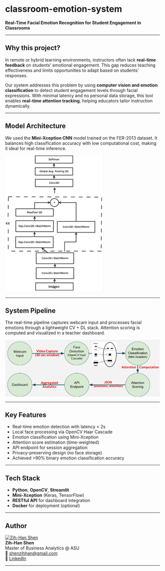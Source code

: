 # classroom-emotion-system

**Real-Time Facial Emotion Recognition for Student Engagement in Classrooms**

---

## Why this project?

In remote or hybrid learning environments, instructors often lack **real-time feedback** on students' emotional engagement. This gap reduces teaching effectiveness and limits opportunities to adapt based on students' responses.

Our system addresses this problem by using **computer vision and emotion classification** to detect student engagement levels through facial expressions. With minimal latency and no personal data storage, this tool enables **real-time attention tracking**, helping educators tailor instruction dynamically.

---

## Model Architecture

We used the **Mini-Xception CNN** model trained on the FER-2013 dataset. It balances high classification accuracy with low computational cost, making it ideal for real-time inference.

![Model Architecture](model_architecture.png)

---

## System Pipeline

The real-time pipeline captures webcam input and processes facial emotions through a lightweight CV + DL stack. Attention scoring is computed and visualized in a teacher dashboard.

![System Pipeline](system_pipeline.png)

---

## Key Features

- Real-time emotion detection with latency < 2s
- Local face processing via OpenCV Haar Cascade
- Emotion classification using Mini-Xception
- Attention score estimation (time-weighted)
- API endpoint for session aggregation
- Privacy-preserving design (no face storage)
- Achieved >90% binary emotion classification accuracy

---

## Tech Stack

- **Python**, **OpenCV**, **Streamlit**
- **Mini-Xception** (Keras, TensorFlow)
- **RESTful API** for dashboard integration
- **Docker** for deployment (optional)

---

## Author

[![Zih-Han Shen](https://avatars.githubusercontent.com/shenzihhan?s=100)](https://github.com/shenzihhan)  
**Zih-Han Shen**  
Master of Business Analytics @ ASU  
📧 shenzihhan@gmail.com  
🔗 [LinkedIn](https://www.linkedin.com/in/zih-han-shen-552983286/)

---
